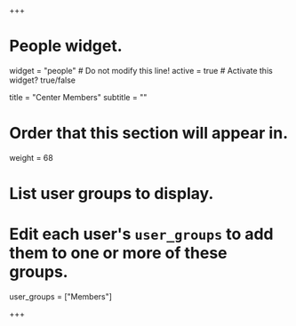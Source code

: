 +++
# People widget.
widget = "people"  # Do not modify this line!
active = true  # Activate this widget? true/false

title = "Center Members"
subtitle = ""

# Order that this section will appear in.
weight = 68

# List user groups to display.
#   Edit each user's `user_groups` to add them to one or more of these groups.
user_groups = ["Members"]

+++
